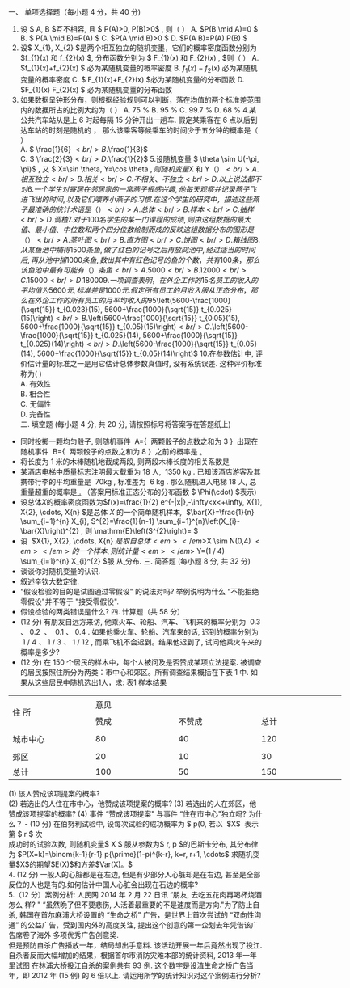 一、 单项选择题（每小题 4 分，共 40 分)
 1. 设 $ A, B  $互不相容, 且 $ P(A)>0, P(B)>0$ , 则（    ）
 A.  $P(B \mid A)=0 $
 B. $ P(A \mid B)=P(A) $
 C.  $P(A \mid B)>0 $
 D.  $P(A B)=P(A) P(B) $
 2. 设$  X_{1}, X_{2}  $是两个相互独立的随机变墨，它们的概率密度函数分别为  $f_{1}(x)  和  f_{2}(x) $, 分布函数分别为 $ F_{1}(x)  和  F_{2}(x) , $则（    ）
 A.  $f_{1}(x)+f_{2}(x) $ 必为某随机变量的概率密度
 B.  $f_{1}(x)-f_{2}(x)$  必为某随机变量的概率密度
 C. $ F_{1}(x)+F_{2}(x)  $必为某随机变量的分布函数
 D.  $F_{1}(x) F_{2}(x) $ 必为某随机变罿的分布函数
 3. 如果数据呈钟形分布，则根据经验规则可以判断，落在均值的两个标准差范围内的数据所占的比例大约为（  ）
 A.  75 % 
 B.  95 % 
 C.  99.7 % 
 D.  68 % 
 4.某公共汽车站从是上 6 时起每隔 15 分钟开出一趟车. 假定某乘客在 6 点以后到达车站的时刻是随机的 ， 那么该乘客等候乘车的时间少于五分钟的概率是（    ）<br />A.  $ \frac{1}{6}
$<br />B.  $\frac{1}{3}$<br />C.  $ \frac{2}{3}$<br />D.  $\frac{1}{2}$
 5.设随机变量 $ \theta \sim U(-\pi, \pi)$ , 又 $ X=\sin \theta, Y=\cos \theta $, 则随机变量  $X  和  Y$（    ）<br />A. 相互独立<br />B. 相关<br />C. 不相关、不独立<br />D. 以上说法都不对
 6.一个学生对寄居在邻居家的一窝燕子很感兴趣, 他每天观察并记录燕子飞进飞出的时间, 以及它们喂养小燕子的习惯. 在这个学生的研究中，描述这些燕子最准确的统计术语是（   ）<br />A. 总体<br />B. 样本<br />C. 抽样<br />D. 调楂
 7.对于 100 名学生的某一门课程的成绩, 则由这组数据的最大值、最小值、中位数和两个四分位数绘制而成的反映这组数据分布的图形是（    ）<br />A. 茎叶图<br />B. 直方图<br />C. 饼图<br />D. 箱线图
 8.从某鱼池中捕得 1500 条鱼, 做了红色的记号之后再放冏池中, 经过适当的时间后,再从池中捕 1000 条鱼, 数出其中有红色记号的鱼的个数，共有 100 条，那么该鱼池中最有可能有（    ）条鱼<br />A. 5000<br />B. 12000<br />C. 15000<br />D. 18000
 9.一项调查表明，在外企工作的 15 名员工的收入的平均值为 5600 元, 标准差是 1000 元. 假定所有员工的月收入服从正态分布，那么在外企工作的所有员工的月平均收入的  95 %  的置信区间为（    ）<br />A.  $\left(5600-\frac{1000}{\sqrt{15}} t_{0.023}(15), 5600+\frac{1000}{\sqrt{15}} t_{0.025}(15)\right)$<br />B.  $\left(5600-\frac{1000}{\sqrt{15}} t_{0.05}(15), 5600+\frac{1000}{\sqrt{15}} t_{0.05}(15)\right)$<br />C.  $\left(5600-\frac{1000}{\sqrt{15}} t_{0.025}(14), 5600+\frac{1000}{\sqrt{15}} t_{0.025}(14)\right)$<br />D.  $\left(5600-\frac{1000}{\sqrt{15}} t_{0.05}(14),  5600+\frac{1000}{\sqrt{15}} t_{0.05}(14)\right)$
 10.在参数估计中, 评价估计量的标准之一是用它估计总体参数真值时, 没有系统误差. 这种评价标准称为(   )<br />A. 有效性<br />B. 相合性<br />C. 无偏性<br />D. 完备性<br />二. 填空题 (每小题 4 分, 共 20 分, 请按照标号将答案写在答题纸上)
 - 同时投掷一颗均匀骰子, 则随机事件  A={  两颗骰子的点数之和为 3 }  出现在随机事件  B={  两颗骰子的点数之和为 8 }  之前的概率是  <u>                .</u>
- 将长度为 1 米的木棒随机地截成两段, 则两段木棒长度的相关系数是<u>                 </u>
- 某酒店电梯中质量标志注明最大载重为 18 人,  1350 kg . 已知该酒店游客及其携带行李的平均重量是  70kg , 标准差为  6 kg . 那么随机进入电梯 18 人, 总重量超重的概率是<u>                 .</u> （答案用标准正态分布的分布函数 $ \Phi(\cdot)  $表示)
- 设总体$X$的概率密度函数为$f(x)=\frac{1}{2} e^{-|x|},-\infty<x<+\infty, X{1}, X{2}, \cdots, X{n}  $是总体 $X$ 的一个简单随机样本<em>,  </em>$\bar{X}=\frac{1}{n} \sum_{i=1}^{n} X_{i}, S^{2}=\frac{1}{n-1} \sum_{i=1}^{n}\left(X_{i}-\bar{X}\right)^{2} , 则  \mathrm{E}\left(S^{2}\right)= $<u>               </u>
- 设  $X{1}, X{2}, \cdots, X{n}  $是取自总体<em>  </em>$X \sim N(0,4) $<em> </em>的一个样本, 则统计量<em> </em>$ Y=(1 / 4) \sum_{i=1}^{n} X_{i}^{2}  $服 从<u>       </u>分布.
三. 简答题 (每小题 8 分, 共 32 分)
 - 谈谈你对随机变量的认识.
- 叙述辛钦大数定律.
- “假设检验的目的是试图通过零假设&quot; 的说法对吗? 举例说明为什么 “不能拒绝零假设&quot;并不等于 &quot;接受零假役&quot;.
- 假设检验的两类错误是什么?
四. 计算题（共 58 分）
 - (12 分) 有朋友自远方来访, 他乘火车、轮船、汽车、飞机来的概率分别为  0.3 、 0.2  、  0.1 、 0.4 . 如果他乘火车、轮船、汽车来的话, 迟到的概率分别为  1 / 4 、 1 / 3 、 1 / 12 , 而乘飞机不会迟到。结果他迟到了, 试问他乘火车来的概率是多少?
- (12 分) 在 150 个居民的样木中，每个人被问及是否赞成某项立法提案. 被调查的居民按照住所分为两类：市中心和郊区。所有调查结果概括在下表 1 中. 如果从这些居民中随机选出1人，求:
表1    样本结果
 <table data-lake-id="vRpJo" id="vRpJo" margin="true" width-mode="contain" class="lake-table" style="width: 659px"><colgroup><col width="164"><col width="164"><col width="164"><col width="167"></colgroup><tbody><tr data-lake-id="ucd2eda52" id="ucd2eda52" style="height: 37px"><td data-lake-id="u34916cb9" id="u34916cb9" rowSpan="2" style="vertical-align: middle">住         所
 </td><td data-lake-id="u7e79a32c" id="u7e79a32c" colSpan="3">意见
 </td></tr><tr data-lake-id="u4abcca56" id="u4abcca56"><td data-lake-id="u420d84f5" id="u420d84f5">赞成
 </td><td data-lake-id="ue91b21fb" id="ue91b21fb">不赞成
 </td><td data-lake-id="u62c42960" id="u62c42960">总计
 </td></tr><tr data-lake-id="u410a9121" id="u410a9121" style="height: 40px"><td data-lake-id="u2a18b05f" id="u2a18b05f">城市中心
 </td><td data-lake-id="u615d6257" id="u615d6257">80
 </td><td data-lake-id="u6d7f7603" id="u6d7f7603">40
 </td><td data-lake-id="u2f573550" id="u2f573550">120
 </td></tr><tr data-lake-id="u95cb4829" id="u95cb4829"><td data-lake-id="ubbb91cb3" id="ubbb91cb3">郊区
 </td><td data-lake-id="u2fcaf73d" id="u2fcaf73d">20
 </td><td data-lake-id="ud7696619" id="ud7696619">10
 </td><td data-lake-id="u261c63af" id="u261c63af">30
 </td></tr><tr data-lake-id="u92330a03" id="u92330a03"><td data-lake-id="u80188861" id="u80188861">总计
 </td><td data-lake-id="u9fc593f1" id="u9fc593f1">100
 </td><td data-lake-id="u656d3666" id="u656d3666">50
 </td><td data-lake-id="u9650db40" id="u9650db40">150
 </td></tr></tbody></table>(1) 该人赞成该项提案的概率?<br />(2) 若选出的人住在市中心，他赞成该项提案的概率?
 (3) 若选出的人在郊区，他赞成该项提案的概率?
 (4) 事件 “赞成该项提案&quot; 与事件 “住在市中心&quot;独立吗? 为什么？
 - (10 分) 在伯努利试验中, 设每次试验的成功概率为 $ p(0, 若以  $X$  表示第 $ r $ 次<br />成功时的试验次数, 则随机变量$  X $ 服从参数为$  r, p  $的巴斯卡分布, 其分布律为
$P(X=k)=\binom{k-1}{r-1} p{\prime}(1-p)^{k-r}, k=r, r+1, \cdots$
  求随机变量$X$的期望$E(X)$和方差$Var(X)。$<br />4. (12 分) 一般人的心脏都是在左边, 但是有少部分人心脏却是在右边, 甚至是全部反位的人也是有的.如何估计中国人心脏会出现在石边的概率?<br />5.（12 分）案例分析: 人民网 2014 年 2 月 22 日讯 “朋友, 去吃五花肉再喝杯烧酒怎么 样? &quot; “虽然晩了但不要悲伤, 人活着最重要的不是速度而是方向.&quot;为了防止自杀, 韩国在首尔麻浦大桥设置的 “生命之桥” 广告，是世界上首次尝试的 “双向性沟通” 的公益广告，受到国内外的高度关注, 提出这个创意的第一企划去年凭借该广告席卷了海外 多项优秀广告创意奖.<br />        但是预防自杀广告播放一年，结局却出手意料. 该活动开展一年后竟然出现了投江. 自杀者反而大幅增加的结果，根据首尔市消防灾难本部的统计资料, 2013 年一年里试图 在林浦大桥投江自杀的案例共有 93 例. 这个数字是设淔生命之桥广告当年，即 2012 年 (15 例) 的 6 倍以上.
        请运用所学的统计知识对这个案例进行分析?<br /><br />
 